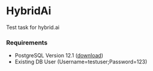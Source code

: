 # HybridAi
Test task for hybrid.ai

### Requirements
- PostgreSQL Version 12.1 ([download](https://www.enterprisedb.com/thank-you-downloading-postgresql?anid=1257093))
- Existing DB User (Username=testuser;Password=123)

